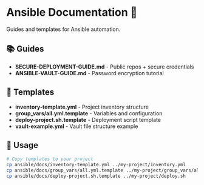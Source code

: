 # Ansible Documentation 📖

Guides and templates for Ansible automation.

## 📚 Guides

- **SECURE-DEPLOYMENT-GUIDE.md** - Public repos + secure credentials
- **ANSIBLE-VAULT-GUIDE.md** - Password encryption tutorial

## 📄 Templates

- **inventory-template.yml** - Project inventory structure
- **group_vars/all.yml.template** - Variables and configuration
- **deploy-project.sh.template** - Deployment script template
- **vault-example.yml** - Vault file structure example

## 🔧 Usage

```bash
# Copy templates to your project
cp ansible/docs/inventory-template.yml ../my-project/inventory.yml
cp ansible/docs/group_vars/all.yml.template ../my-project/group_vars/all.yml
cp ansible/docs/deploy-project.sh.template ../my-project/deploy.sh
```
